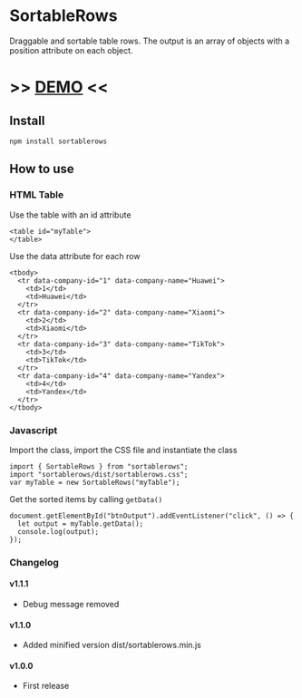 # SortableRows
Draggable and sortable table rows. The output is an array of objects with a position attribute on each object.

# >> [DEMO](https://davidticona.com/demos/sortablerows) <<

## Install
```
npm install sortablerows
```

## How to use
### HTML Table
Use the table with an id attribute
```
<table id="myTable">
</table>
```
Use the data attribute for each row
```
<tbody>
  <tr data-company-id="1" data-company-name="Huawei">
    <td>1</td>
    <td>Huawei</td>
  </tr>
  <tr data-company-id="2" data-company-name="Xiaomi">
    <td>2</td>
    <td>Xiaomi</td>
  </tr>
  <tr data-company-id="3" data-company-name="TikTok">
    <td>3</td>
    <td>TikTok</td>
  </tr>
  <tr data-company-id="4" data-company-name="Yandex">
    <td>4</td>
    <td>Yandex</td>
  </tr>
</tbody>
```
### Javascript
Import the class, import the CSS file and instantiate the class
```
import { SortableRows } from "sortablerows";
import "sortablerows/dist/sortablerows.css";
var myTable = new SortableRows("myTable");
```
Get the sorted items by calling `getData()`
```
document.getElementById("btnOutput").addEventListener("click", () => {
  let output = myTable.getData();
  console.log(output);
});
```
### Changelog
#### v1.1.1
* Debug message removed
#### v1.1.0 
* Added minified version dist/sortablerows.min.js
#### v1.0.0 
* First release